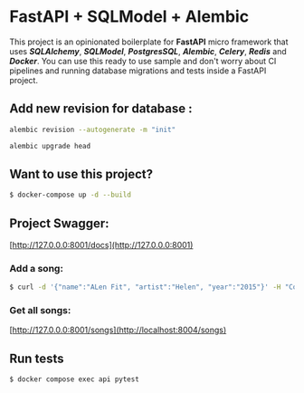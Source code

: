 # FastAPI + SQLModel + Alembic

This project is an opinionated boilerplate for **FastAPI** micro framework that uses  **_SQLAlchemy_**, 
_**SQLModel**_, **_PostgresSQL_**, _**Alembic**_, **_Celery_**, _**Redis**_ and **_Docker_**. You can use this ready to
use sample and don't worry about CI pipelines and running database migrations and tests inside a FastAPI project.

## Add new revision for database :

```sh
alembic revision --autogenerate -m "init"

alembic upgrade head
```

## Want to use this project?

```sh
$ docker-compose up -d --build
```

## Project Swagger:

[http://127.0.0.0:8001/docs](http://127.0.0.0:8001)


### Add a song:

```sh
$ curl -d '{"name":"ALen Fit", "artist":"Helen", "year":"2015"}' -H "Content-Type: application/json" -X POST http://127.0.4.1:8001/songs
```

### Get all songs:

[http://127.0.0.0:8001/songs](http://localhost:8004/songs)

## Run tests

```sh
$ docker compose exec api pytest
```